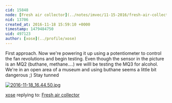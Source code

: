 ```yaml
---
cid: 15848
node: [Fresh air collector](../notes/imvec/11-15-2016/fresh-air-collector)
nid: 13706
created_at: 2016-11-18 15:59:10 +0000
timestamp: 1479484750
uid: 497123
author: [xose](../profile/xose)
---
```


First approach.
Now we're powering it up using a potentiometer to control the fan revolutions and begin testing.
Even though the sensor in the picture is an MQ2 (buthane, methane....) we willl be testing the MQ3 for alcohol. We're in an open area of a museum and using buthane seems a little bit dangerous ;)
Stay tunned


[![2016-11-18_16.44.50.jpg](https://publiclab.org/system/images/photos/000/018/860/large/2016-11-18_16.44.50.jpg)](https://publiclab.org/system/images/photos/000/018/860/original/2016-11-18_16.44.50.jpg)



[xose](../profile/xose) replying to: [Fresh air collector](../notes/imvec/11-15-2016/fresh-air-collector)

